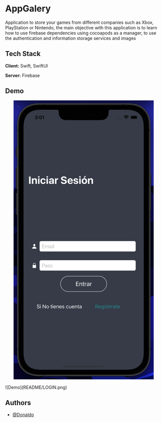 # AppGalery

Application to store your games from different companies such as Xbox, PlayStation or Nintendo, the main objective with this application is to learn how to use firebase dependencies using cocoapods as a manager, to use the authentication and information storage services and images




## Tech Stack

**Client:** Swift, SwiftUI

**Server:** Firebase


## Demo
<p align="center">
  <img src="https://github.com/DonaldoGalloso/Gamelibrary/blob/main/README/LOGIN.png">
</p>
 ![Demo](README/LOGIN.png)


## Authors

- [@Donaldo](https://github.com/DonaldoGalloso)
